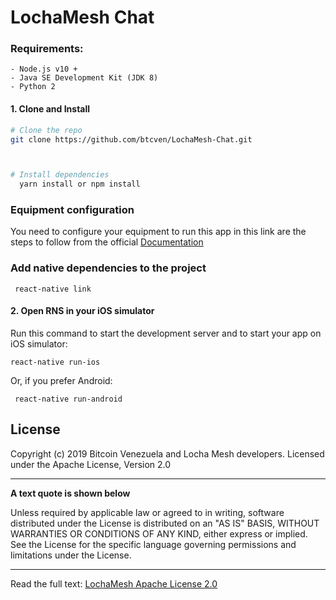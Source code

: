 # LochaMesh Chat

### Requirements:

    - Node.js v10 +
    - Java SE Development Kit (JDK 8)
    - Python 2


#### 1. Clone and Install

```bash
# Clone the repo
git clone https://github.com/btcven/LochaMesh-Chat.git



# Install dependencies
  yarn install or npm install
```
### Equipment configuration

You need to configure your equipment to run this app in this link are the steps to follow from the official
[Documentation](https://facebook.github.io/react-native/docs/0.59/getting-started)


### Add native dependencies to the project

```
 react-native link

```

#### 2. Open RNS in your iOS simulator

Run this command to start the development server and to start your app on iOS simulator:

```
react-native run-ios

```
Or, if you prefer Android:
```
 react-native run-android
```

## License

Copyright (c) 2019 Bitcoin Venezuela and Locha Mesh developers.
Licensed under the Apache License, Version 2.0

---
**A text quote is shown below**

Unless required by applicable law or agreed to in writing, software
distributed under the License is distributed on an "AS IS" BASIS,
WITHOUT WARRANTIES OR CONDITIONS OF ANY KIND, either express or implied.
See the License for the specific language governing permissions and
limitations under the License.
___
Read the full text:
[LochaMesh Apache License 2.0](https://github.com/btcven/LochaMesh-Chat/blob/master/LICENSE)
